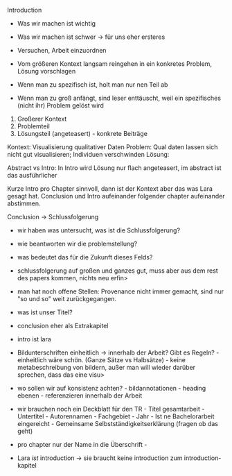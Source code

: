Introduction

- Was wir machen ist wichtig
- Was wir machen ist schwer
-> für uns eher ersteres

- Versuchen, Arbeit einzuordnen
- Vom größeren Kontext langsam reingehen in ein konkretes Problem, Lösung vorschlagen
- Wenn man zu spezifisch ist, holt man nur nen Teil ab
- Wenn man zu groß anfängt, sind leser enttäuscht, weil ein spezifisches (nicht ihr) Problem gelöst wird

1. Großerer Kontext
2. Problemteil
3. Lösungsteil (angeteasert)
        - konkrete Beiträge

Kontext: Visualisierung qualitativer Daten
Problem: Qual daten lassen sich nicht gut visualisieren; Individuen verschwinden
Lösung:

Abstract vs Intro:
In Intro wird Lösung nur flach angeteasert, im abstract ist das ausführlicher

Kurze Intro pro Chapter sinnvoll, dann ist der Kontext aber das was Lara gesagt hat.
Conclusion und Intro aufeinander folgender chapter aufeinander abstimmen.

Conclusion -> Schlussfolgerung
- wir haben was untersucht, was ist die Schlussfolgerung?
- wie beantworten wir die problemstellung?
- was bedeutet das für die Zukunft dieses Felds?
- schlussfolgerung auf großen und ganzes gut, muss aber aus dem rest des papers kommen, nichts neu erfin>

- man hat noch offene Stellen: Provenance nicht immer gemacht, sind nur "so und so" weit zurückgegangen.
- was ist unser Titel?

- conclusion eher als Extrakapitel
- intro ist lara

- Bildunterschriften einheitlich -> innerhalb der Arbeit? Gibt es Regeln?
        - einheitlich wäre schön. (Ganze Sätze vs Halbsätze)
        - keine metabeschreibung von bildern, außer man will wieder darüber sprechen, dass das eine visu>

- wo sollen wir auf konsistenz achten?
        - bildannotationen
        - heading ebenen
        - referenzieren innerhalb der Arbeit

- wir brauchen noch ein Deckblatt für den TR
        - Titel gesamtarbeit
        - Untertitel
        - Autorennamen
        - Fachgebiet
        - Jahr
        - Ist ne Bachelorarbeit eingereicht
        - Gemeinsame Selbstständigkeitserklärung (fragen ob das geht)

- pro chapter nur der Name in die Überschrift <Titel> - <Name>
- Lara *ist* introduction -> sie braucht keine introduction zum introduction-kapitel